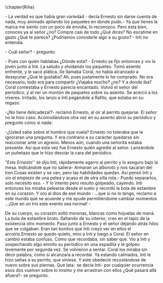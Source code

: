 \chapter{Riña}

\- La verdad es que había gran variedad - decía Ernesto sin darse cuenta de nada, muy animado apilando los paquetes en donde pudo.- Ya que tienes la marca me siento con un poco de envidia, lo reconozco. Pero esta bien, conoces ya al señor ¿no? Compre casi de todo ¿Qué dices? No escatime en gasto ¿Qué te parece? ¿Podríamos convidarle algo a su gusto? - Inti no entendía.

\- Cuál señor? - pregunto.

\- Pues con quién hablabas ¿Dónde está? - Ernesto se fijo entonces y vio la joven junto a Inti. La saludo y olvidando los paquetes. Tomó asiento enfrente, y le sacó plática. Se llamaba Coral, no había alcanzado a desayunar ¿Qué le gustaba? Ah, pues justamente lo he comprado. No era necesario, todo era para compartir ¿Viajaba mucho? ¿no? Y a donde iba? Coral contestaba y Ernesto parecía encantado.
Volvió el señor del periódico, y al ver un montón de paquetes sobre su asiento. Se acercó a los víveres. Irritado, los lanzo a Inti pegándole a Rafito, que estaba en su regazo.

\-¿No tiene delicadeza!?- reclamó Ernesto, al oír al perrito quejarse. El señor no le hizo caso. Acomodándose otra vez en su asiento abrió su periódico y pregunto como si nada:

\-¿Usted sabe sobre el hombre que vuela? Ernesto no toleraba que le ignoraran una pregunta. Y era contrario a su carácter quedarse sin reaccionar ante un agravio. Menos aún, cuando una señorita estaba presente. Así que esta vez fue Ernesto quién agredió al señor. Lanzándole un puñetazo que le hizo desviar la cara del periódico.

"*Este Ernesto*'' se dijo Inti, rápidamente agarro al perrito y lo aseguro bajo la mesa. Indicándole que no saliera- Armaran un alboroto y nos sacaran del tren.Cosas existen y se van, pero las habilidades quedan. Así pensó Inti y vio el empiezo de una pelea y acaso el de otra silla rota.- Puedo separarlos, solo necesito eso. - Y lo intento pero resulto golpeado, cayendo. Inti entonces los miraba pelearse desde el suelo y recordó la bola de estambre en su corazón. Y oro al dios de ese mundo : ...que si no lo tengo, reclamo a este mundo que se acuerde y me ayude permitiéndome cambiar momentos ...¡Que en un tris este evento sea normal! -

De su cuerpo, su corazón soltó moronas, blancas como hojuelas de maná. La bola de estambre broto. Saltando de su interior, creo en el tapiz de la existencia otro momento. Paso junto a Ernesto y el señor dejando atrás hilos que se colgaban. Eran tan bonitos que Inti creyó ver en ellos el arcoíris.Ernesto se quedo quieto, miro a Inti y luego a Coral. El señor en cambió estaba confuso. Como que recordaba, sin saber que. Vio a Inti y sospechando algo enrollo su periódico en una espadita y le golpeo levemente por segunda vez. Se volvieron a sentar. Coral los miraba sin decir palabra, como si alcanzara a recordar. Ya estando calmados, Inti le hizo señas a su perrito, que viniese. Y este obedeció recostándose de nuevo sobre sus piernas. Que lata- se decía Inti- por cualquier ocurrencia esos dos vuelven sobre lo mismo y me arrastran con ellos ¿Qué pasará allá afuera?- se pregunto.
